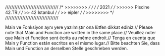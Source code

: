 //////////////////////////////////
/*      >>>>>>>>                */
/*                              */
/*                  2021        */
/*      >>>>>>   Piscine 42.TR  */
/*      >>        42 Istanbul   */
/*      >>          eipler      */
/*      >>>>>>>>                */
//////////////////////////////////

Main ve Fonksiyon aynı yere yazılmıştır ona lütfen dikkat ediniz.//
Please note that Main and Function are written in the same place.//
Veuillez noter que Main et Function sont écrits au même endroit.//
Tenga en cuenta que Main y Function están escritos en el mismo lugar.//
Bitte beachten Sie, dass Main und Function an derselben Stelle geschrieben werden.
